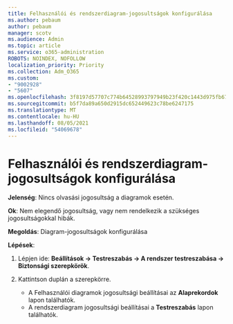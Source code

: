 ```yaml
---
title: Felhasználói és rendszerdiagram-jogosultságok konfigurálása
ms.author: pebaum
author: pebaum
manager: scotv
ms.audience: Admin
ms.topic: article
ms.service: o365-administration
ROBOTS: NOINDEX, NOFOLLOW
localization_priority: Priority
ms.collection: Adm_O365
ms.custom:
- "9002928"
- "5607"
ms.openlocfilehash: 3f8197d57707c774b64528993797949b23f420c1443d975fb676e3cc43b40faf
ms.sourcegitcommit: b5f7da89a650d2915dc652449623c78be6247175
ms.translationtype: MT
ms.contentlocale: hu-HU
ms.lasthandoff: 08/05/2021
ms.locfileid: "54069678"
---
```

# <a name="configure-privilege-for-user-and-system-chart"></a>Felhasználói és rendszerdiagram-jogosultságok konfigurálása

**Jelenség**: Nincs olvasási jogosultság a diagramok esetén.

**Ok**: Nem elegendő jogosultság, vagy nem rendelkezik a szükséges jogosultságokkal hibák.

**Megoldás**: Diagram-jogosultságok konfigurálása

**Lépések**:

1. Lépjen ide: **Beállítások -> Testreszabás -> A rendszer testreszabása -> Biztonsági szerepkörök**.

2. Kattintson duplán a szerepkörre.

    - A Felhasználói diagramok jogosultsági beállításai az **Alaprekordok** lapon találhatók.
    - A rendszerdiagram jogosultsági beállításai a **Testreszabás** lapon találhatók.
